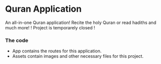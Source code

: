 # Quran Application
An all-in-one Quran application! Recite the holy Quran or read hadiths and much more! 
! Project is temporarely closed !
### The code

-   App contains the routes for this application.
-   Assets contain images and other necessary files for this project.
